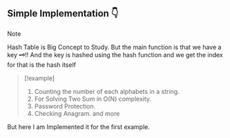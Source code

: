 ## Simple Implementation 👇

> [!note] 
> Hash Table is Big Concept to Study. 
>But the main function is that we have a key 🗝️!!
>And the key is hashed using the hash function and we get the index for that is the hash itself 


> [!example] 
> 1. Counting the number of each alphabets in a string.
> 2. For Solving Two Sum in O(N) complexity.
> 3. Password Protection.
> 4.  Checking Anagram.  and more 


But here I am Implemented it for the first example.

